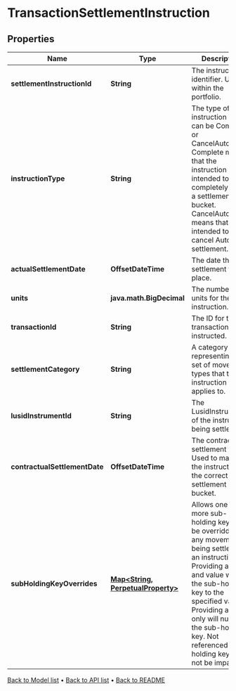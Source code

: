 

# TransactionSettlementInstruction


## Properties

| Name | Type | Description | Notes |
|------------ | ------------- | ------------- | -------------|
|**settlementInstructionId** | **String** | The instruction identifier. Unique within the portfolio. |  |
|**instructionType** | **String** | The type of instruction which can be Complete or CancelAutomatic. Complete means that the instruction is intended to completely settle a settlement bucket. CancelAutomatic means that it is intended to cancel Automatic settlement. |  |
|**actualSettlementDate** | **OffsetDateTime** | The date that settlement takes place. |  |
|**units** | **java.math.BigDecimal** | The number of units for the instruction. |  |
|**transactionId** | **String** | The ID for the transaction being instructed. |  |
|**settlementCategory** | **String** | A category representing the set of movement types that this instruction applies to. |  |
|**lusidInstrumentId** | **String** | The LusidInstrumentId of the instrument being settled. |  |
|**contractualSettlementDate** | **OffsetDateTime** | The contractual settlement date. Used to match the instruction to the correct settlement bucket. |  [optional] |
|**subHoldingKeyOverrides** | [**Map&lt;String, PerpetualProperty&gt;**](PerpetualProperty.md) | Allows one or more sub-holding keys to be overridden for any movement being settled by an instruction. Providing a key and value will set the sub-holding key to the specified value; Providing a key only will nullify the sub-holding key. Not referenced sub-holding keys will not be impacted.  |  [optional] |



[Back to Model list](../README.md#documentation-for-models) &#8226; [Back to API list](../README.md#documentation-for-api-endpoints) &#8226; [Back to README](../README.md)


